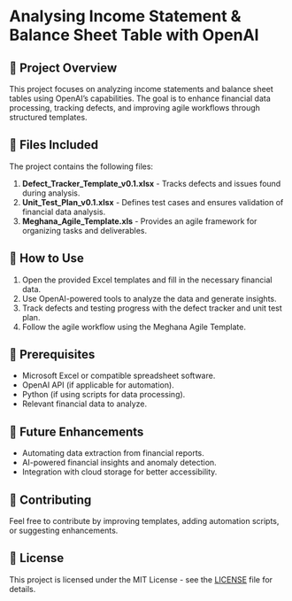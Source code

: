 # Analysing Income Statement & Balance Sheet Table with OpenAI

## 📌 Project Overview
This project focuses on analyzing income statements and balance sheet tables using OpenAI’s capabilities. The goal is to enhance financial data processing, tracking defects, and improving agile workflows through structured templates.

## 📂 Files Included
The project contains the following files:

1. **Defect_Tracker_Template_v0.1.xlsx** - Tracks defects and issues found during analysis.  
2. **Unit_Test_Plan_v0.1.xlsx** - Defines test cases and ensures validation of financial data analysis.  
3. **Meghana_Agile_Template.xls** - Provides an agile framework for organizing tasks and deliverables.

## 🚀 How to Use
1. Open the provided Excel templates and fill in the necessary financial data.
2. Use OpenAI-powered tools to analyze the data and generate insights.
3. Track defects and testing progress with the defect tracker and unit test plan.
4. Follow the agile workflow using the Meghana Agile Template.

## 🔧 Prerequisites
- Microsoft Excel or compatible spreadsheet software.
- OpenAI API (if applicable for automation).
- Python (if using scripts for data processing).
- Relevant financial data to analyze.

## 🔮 Future Enhancements
- Automating data extraction from financial reports.
- AI-powered financial insights and anomaly detection.
- Integration with cloud storage for better accessibility.

## 🤝 Contributing
Feel free to contribute by improving templates, adding automation scripts, or suggesting enhancements.

## 📝 License
This project is licensed under the MIT License - see the [LICENSE](LICENSE) file for details.

